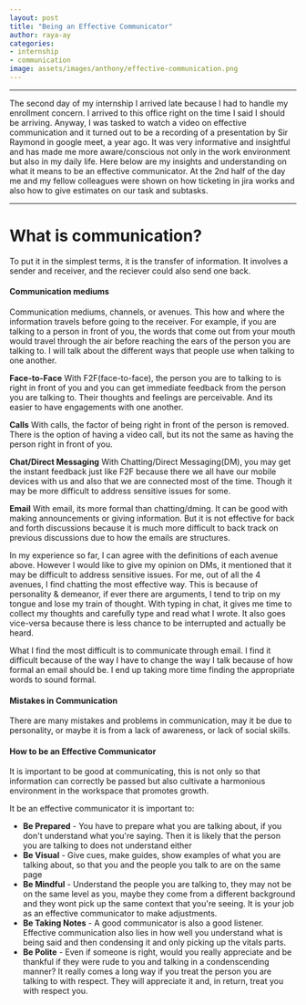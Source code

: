 ```yaml
---
layout: post
title: "Being an Effective Communicator"
author: raya-ay
categories: 
- internship
- communication
image: assets/images/anthony/effective-communication.png
---
```


---
The second day of my internship I arrived late because I had to handle my enrollment concern. I arrived to this office right on the time I said I should be arriving. Anyway, I was tasked to watch a video on effective communication and it turned out to be a recording of a presentation by Sir Raymond in google meet, a year ago. It was very informative and insightful and has made me more aware/conscious not only in the work environment but also in my daily life. Here below are my insights and understanding on what it means to be an effective communicator. At the 2nd half of the day me and my fellow colleagues were shown on how ticketing in jira works and also how to give estimates on our task and subtasks.

---

# What is communication?
To put it in the simplest terms, it is the transfer of information. It involves a sender and receiver, and the reciever could also send one back.

#### Communication mediums
Communication mediums, channels, or avenues. This how and where the information travels before going to the receiver. For example, if you are talking to a person in front of you, the words that come out from your mouth would travel through the air before reaching the ears of the person you are talking to. I will talk about the different ways that people use when talking to one another.

**Face-to-Face**
With F2F(face-to-face), the person you are to talking to is right in front of you and you can get immediate feedback from the person you are talking to. Their thoughts and feelings are perceivable. And its easier to have engagements with one another.

**Calls**
With calls, the factor of being right in front of the person is removed. There is the option of having a video call, but its not the same as having the person right in front of you. 

**Chat/Direct Messaging**
With Chatting/Direct Messaging(DM), you may get the instant feedback just like F2F because there we all have our mobile devices with us and also that we are connected most of the time. Though it may be more difficult to address sensitive issues for some.

**Email**
With email, its more formal than chatting/dming. It can be good with making announcements or giving information. But it is not effective for back and forth discussions because it is much more difficult to back track on previous discussions due to how the emails are structures.

In my experience so far, I can agree with the definitions of each avenue above. However I would like to give my opinion on DMs, it mentioned that it may be difficult to address sensitive issues. For me, out of all the 4 avenues, I find chatting the most effective way. This is because of personality & demeanor, if ever there are arguments, I tend to trip on my tongue and lose my train of thought. With typing in chat, it gives me time to collect my thoughts and carefully type and read what I wrote. It also goes vice-versa because there is less chance to be interrupted and actually be heard.

What I find the most difficult is to communicate through email. I find it difficult because of the way I have to change the way I talk because of how formal an email should be. I end up taking more time finding the appropriate words to sound formal.

#### Mistakes in Communication
There are many mistakes and problems in communication, may it be due to personality, or maybe it is from a lack of awareness, or lack of social skills.

#### How to be an Effective Communicator
It is important to be good at communicating, this is not only so that information can correctly be passed but also cultivate a harmonious environment in the workspace that promotes growth.

It be an effective communicator it is important to:
- **Be Prepared** - You have to prepare what you are talking about, if you don't understand what you're saying. Then it is likely that the person you are talking to does not understand either
- **Be Visual** - Give cues, make guides, show examples of what you are talking about, so that you and the people you talk to are on the same page
- **Be Mindful** - Understand the people you are talking to, they may not be on the same level as you, maybe they come from a different background and they wont pick up the same context that you're seeing. It is your job as an effective communicator to make adjustments.
- **Be Taking Notes** - A good communicator is also a good listener. Effective communication also lies in how well you understand what is being said and then condensing it and only picking up the vitals parts.
- **Be Polite** - Even if someone is right, would you really appreciate and be thankful if they were rude to you and talking in a condenscending manner? It really comes a long way if you treat the person you are talking to with respect. They will appreciate it and, in return, treat you with respect you.